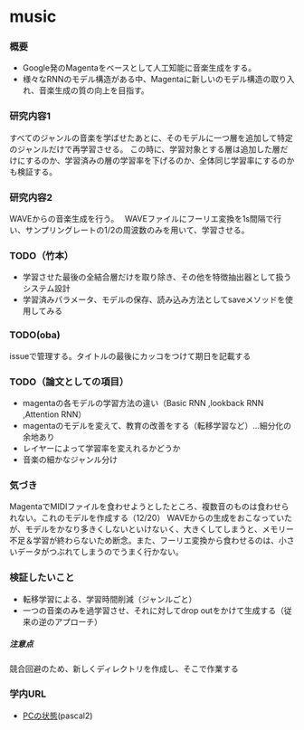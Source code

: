 # music

### 概要
* Google発のMagentaをベースとして人工知能に音楽生成をする。
* 様々なRNNのモデル構造がある中、Magentaに新しいのモデル構造の取り入れ、音楽生成の質の向上を目指す。

### 研究内容1
 すべてのジャンルの音楽を学ばせたあとに、そのモデルに一つ層を追加して特定のジャンルだけで再学習させる。
 この時に、学習対象とする層は追加した層だけにするのか、学習済みの層の学習率を下げるのか、全体同じ学習率にするのかも検証する。
 
### 研究内容2
 WAVEからの音楽生成を行う。　
 WAVEファイルにフーリエ変換を1s間隔で行い、サンプリングレートの1/2の周波数のみを用いて、学習させる。
 
### TODO（竹本）
* 学習させた最後の全結合層だけを取り除き、その他を特徴抽出器として扱うシステム設計
 * 学習済みパラメータ、モデルの保存、読み込み方法としてsaveメソッドを使用してみる
  

### TODO(oba)
issueで管理する。タイトルの最後にカッコをつけて期日を記載する

### TODO（論文としての項目）

  * magentaの各モデルの学習方法の違い（Basic RNN ,lookback RNN ,Attention RNN）
  * magentaのモデルを変えて、教育の改善をする（転移学習など）...細分化の余地あり
  * レイヤーによって学習率を変えれるかどうか
  * 音楽の細かなジャンル分け
  
### 気づき 
MagentaでMIDIファイルを食わせようとしたところ、複数音のものは食わせられない。これのモデルを作成する（12/20）
WAVEからの生成をおこなっていたが、モデルをかなり多きくしないといけないく、大きくしてしまうと、メモリー不足＆学習が終わらないため断念。また、フーリエ変換から食わせるのは、小さいデータがつぶれてしまうのでうまく行かない。
### 検証したいこと
* 転移学習による、学習時間削減（ジャンルごと）
* 一つの音楽のみを過学習させ、それに対してdrop outをかけて生成する（従来の逆のアプローチ）

##### 注意点
競合回避のため、新しくディレクトリを作成し、そこで作業する

### 学内URL
* [PCの状態](http://hubble.ic.kanazawa-it.ac.jp/zabbix)(pascal2)
